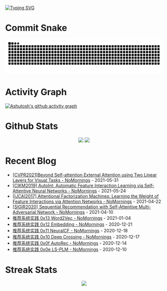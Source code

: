 
[![Typing SVG](https://readme-typing-svg.demolab.com?font=Fira+Code&pause=1000&color=000000&width=435&lines=%E5%90%AC%EF%BC%81+%E8%BF%99%E4%BA%9B%E4%BB%A3%E7%A0%81%E6%9C%89%E5%A3%B0%E9%9F%B3%EF%BC%81)](https://git.io/typing-svg)

# Commit Snake
<picture>
  <source media="(prefers-color-scheme: dark)" srcset="https://raw.githubusercontent.com/luyao777/luyao777/output/github-contribution-grid-snake-dark.svg">
  <source media="(prefers-color-scheme: light)" srcset="https://raw.githubusercontent.com/luyao777/luyao777/output/github-contribution-grid-snake.svg">
  <img alt="github contribution grid snake animation" src="https://raw.githubusercontent.com/luyao777/luyao777/output/github-contribution-grid-snake.svg">
</picture>


# Activity Graph
[![Ashutosh's github activity graph](https://github-readme-activity-graph.cyclic.app/graph?username=luyao777&theme=vue&bg_color=ffffff)](https://github.com/luyao777/github-readme-activity-graph)

# Github Stats
<div align="center">
<span>  </span>
<img height="170px" src="https://github-readme-stats.vercel.app/api?username=luyao777" /><span>  </span><img height="170px" src="https://github-readme-stats.vercel.app/api/top-langs/?username=luyao777&layout=compact&langs_count=8" />
<span>  </span>
</div>

# Recent Blog
<!-- START_SECTION:blog -->
* <a href='https://www.cnblogs.com/nomornings/p/14832025.html' target='_blank'>[CVPR2021]Beyond Self-attention External Attention using Two Linear Layers for Visual Tasks - NoMornings</a> - 2021-05-31
* <a href='https://www.cnblogs.com/nomornings/p/14805201.html' target='_blank'>[CIKM2019] AutoInt: Automatic Feature Interaction Learning via Self-Attentive Neural Networks - NoMornings</a> - 2021-05-24
* <a href='https://www.cnblogs.com/nomornings/p/14690253.html' target='_blank'>[IJCAI2017] Attentional Factorization Machines: Learning the Weight of Feature Interactions via Attention Networks - NoMornings</a> - 2021-04-22
* <a href='https://www.cnblogs.com/nomornings/p/14641405.html' target='_blank'>[SIGIR2020] Sequential Recommendation with Self-Attentive Multi-Adversarial Network - NoMornings</a> - 2021-04-10
* <a href='https://www.cnblogs.com/nomornings/p/14228410.html' target='_blank'>推荐系统实践 0x13 Word2Vec - NoMornings</a> - 2021-01-04
* <a href='https://www.cnblogs.com/nomornings/p/14170238.html' target='_blank'>推荐系统实践 0x12 Embedding - NoMornings</a> - 2020-12-21
* <a href='https://www.cnblogs.com/nomornings/p/14155983.html' target='_blank'>推荐系统实践 0x11 NeuralCF - NoMornings</a> - 2020-12-18
* <a href='https://www.cnblogs.com/nomornings/p/14149944.html' target='_blank'>推荐系统实践 0x10 Deep Crossing - NoMornings</a> - 2020-12-17
* <a href='https://www.cnblogs.com/nomornings/p/14135345.html' target='_blank'>推荐系统实践 0x0f AutoRec - NoMornings</a> - 2020-12-14
* <a href='https://www.cnblogs.com/nomornings/p/14116894.html' target='_blank'>推荐系统实践 0x0e LS-PLM - NoMornings</a> - 2020-12-10
<!-- END_SECTION:blog -->

# Streak Stats
<div align="center">
    <img  src="https://github-readme-streak-stats.herokuapp.com/?user=luyao777" />
</div>

